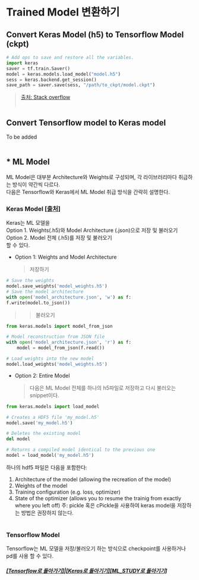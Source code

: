 # Trained Model 변환하기

## Convert Keras Model (h5) to Tensorflow Model (ckpt)

```python
# Add ops to save and restore all the variables.
import keras
saver = tf.train.Saver()
model = keras.models.load_model("model.h5")
sess = keras.backend.get_session()
save_path = saver.save(sess, "/path/to_ckpt/model.ckpt")
```

> [출처: Stack overflow](https://github.com/keras-team/keras/issues/9040) <br><br>

## Convert Tensorflow model to Keras model

To be added <br><br>

## \* ML Model

ML Model은 대부분 Architecture와 Weights로 구성되며,
각 라이브러리마다 취급하는 방식이 약간씩 다르다. <br>
다음은 Tensorflow와 Keras에서 ML Model 취급 방식을 간략히 설명한다. <br>

### Keras Model [[출처]](https://jovianlin.io/saving-loading-keras-models/)

Keras는 ML 모델을 <br>
Option 1. Weights(.h5)와 Model Architecture (.json)으로 저장 및 불러오기 <br>
Option 2. Model 전체 (.h5)를 저장 및 불러오기 <br>
할 수 있다. <br>

- Option 1: Weights and Model Architecture
  > 저장하기 <br>

```python
# Save the weights
model.save_weights('model_weights.h5')
# Save the model architecture
with open('model_architecture.json', 'w') as f:
f.write(model.to_json())
```

> > 불러오기

```python
from keras.models import model_from_json

# Model reconstruction from JSON file
with open('model_architecture.json', 'r') as f:
    model = model_from_json(f.read())

# Load weights into the new model
model.load_weights('model_weights.h5')
```

- Option 2: Entire Model <br>
  > 다음은 ML Model 전체를 하나의 h5파일로 저장하고 다시 불러오는 snippet이다.

```python
from keras.models import load_model

# Creates a HDF5 file 'my_model.h5'
model.save('my_model.h5')

# Deletes the existing model
del model

# Returns a compiled model identical to the previous one
model = load_model('my_model.h5')
```

하나의 hdf5 파일은 다음을 포함한다:

1. Architecture of the model (allowing the recreation of the model)
2. Weights of the model
3. Training configuration (e.g. loss, optimizer)
4. State of the optimizer (allows you to resume the trainig from exactly where you left off)
   주: pickle 혹은 cPickle을 사용하여 keras model을 저장하는 방법은 권장하지 않는다. <br><br>

### Tensorflow Model

Tensorflow는 ML 모델을 저장/불러오기 하는 방식으로 checkpoint를 사용하거나 pd를 사용 할 수 있다.

##### [[Tensorflow로 돌아가기]](https://github.com/elemag1414/ML_STUDY/tree/master/Tensorflow)|[[Keras로 돌아기기]](https://github.com/elemag1414/Keras)[[ML_STUDY로 돌아기기]](https://github.com/elemag1414/ML_STUDY)
